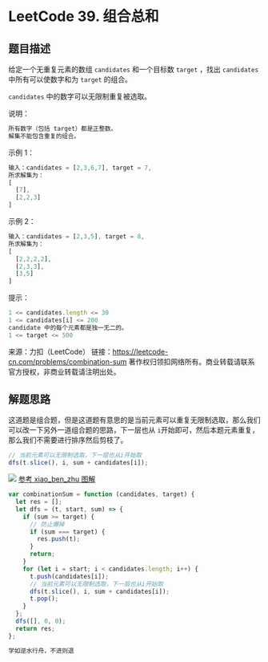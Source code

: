 # LeetCode 39. 组合总和

## 题目描述

给定一个无重复元素的数组 `candidates` 和一个目标数 `target` ，找出 `candidates` 中所有可以使数字和为 `target` 的组合。

`candidates` 中的数字可以无限制重复被选取。

说明：

```javascript
所有数字（包括 target）都是正整数。
解集不能包含重复的组合。
```

示例 1：

```javascript
输入：candidates = [2,3,6,7], target = 7,
所求解集为：
[
  [7],
  [2,2,3]
]
```

示例 2：

```javascript
输入：candidates = [2,3,5], target = 8,
所求解集为：
[
  [2,2,2,2],
  [2,3,3],
  [3,5]
]
```

提示：

```javascript
1 <= candidates.length <= 30
1 <= candidates[i] <= 200
candidate 中的每个元素都是独一无二的。
1 <= target <= 500
```

来源：力扣（LeetCode）
链接：https://leetcode-cn.com/problems/combination-sum
著作权归领扣网络所有。商业转载请联系官方授权，非商业转载请注明出处。

## 解题思路

这道题是组合题，但是这道题有意思的是当前元素可以重复无限制选取，那么我们可以改一下另外一道组合题的思路，下一层也从 `i`开始即可，然后本题元素重复，那么我们不需要进行排序然后剪枝了。

```javascript
// 当前元素可以无限制选取，下一层也从i开始取
dfs(t.slice(), i, sum + candidates[i]);
```

![](https://img-blog.csdnimg.cn/20200918165742837.png?x-oss-process=image/watermark,type_ZmFuZ3poZW5naGVpdGk,shadow_10,text_aHR0cHM6Ly9ibG9nLmNzZG4ubmV0L3dlaXhpbl80MjQyOTcxOA==,size_16,color_FFFFFF,t_70#pic_center)
<a href="https://leetcode-cn.com/problems/combination-sum/solution/shou-hua-tu-jie-zu-he-zong-he-combination-sum-by-x/">参考 xiao_ben_zhu 图解</a>

```javascript
var combinationSum = function (candidates, target) {
  let res = [];
  let dfs = (t, start, sum) => {
    if (sum >= target) {
      // 防止爆掉
      if (sum === target) {
        res.push(t);
      }
      return;
    }
    for (let i = start; i < candidates.length; i++) {
      t.push(candidates[i]);
      // 当前元素可以无限制选取，下一层也从i开始取
      dfs(t.slice(), i, sum + candidates[i]);
      t.pop();
    }
  };
  dfs([], 0, 0);
  return res;
};
```

```javascript
学如逆水行舟，不进则退
```
